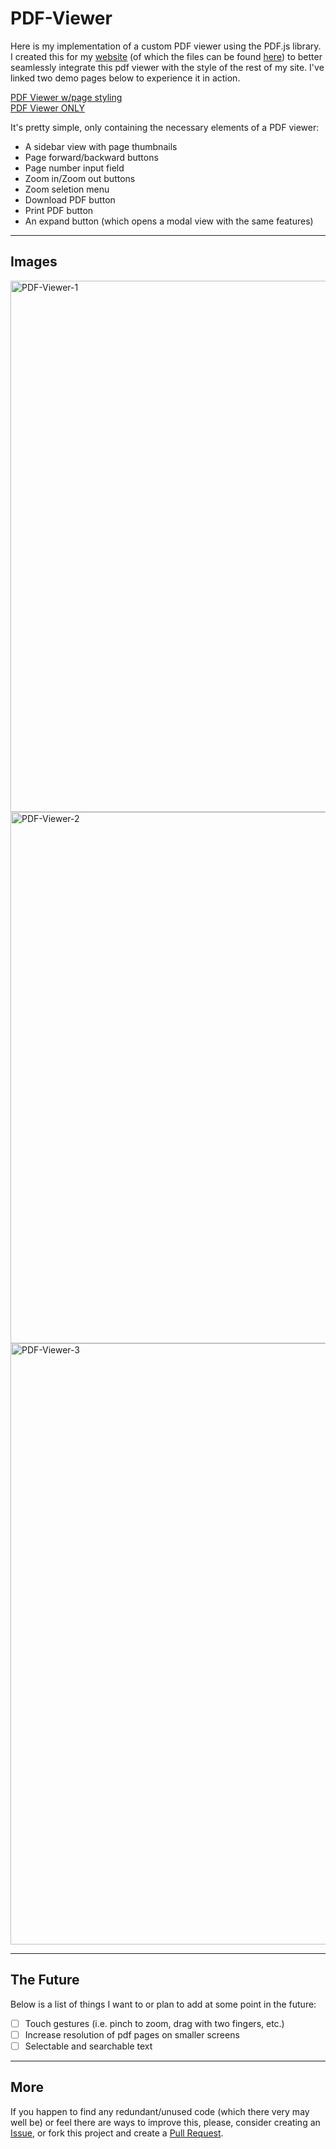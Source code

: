 
# PDF-Viewer

Here is my implementation of a custom PDF viewer using the PDF.js library. I created this for my [website](https://itsjonathanthompson.com) (of which the files can be found [here]()) to better seamlessly integrate this pdf viewer with the style of the rest of my site. I've linked two demo pages below to experience it in action.

[PDF Viewer w/page styling]()
<br>
[PDF Viewer ONLY]()

It's pretty simple, only containing the necessary elements of a PDF viewer:
- A sidebar view with page thumbnails
- Page forward/backward buttons
- Page number input field
- Zoom in/Zoom out buttons
- Zoom seletion menu
- Download PDF button
- Print PDF button
- An expand button (which opens a modal view with the same features)

---
## Images
<img width="1420" height="850" alt="PDF-Viewer-1" src="https://github.com/user-attachments/assets/e5080fa1-3d13-4f10-826b-6ca734e9e769" />
<img width="1419" height="850" alt="PDF-Viewer-2" src="https://github.com/user-attachments/assets/bfb377dc-4157-491c-83be-50c8fca0eb0d" />
<img width="1720" height="962" alt="PDF-Viewer-3" src="https://github.com/user-attachments/assets/d5abb77b-0479-415b-9048-a26ee2105ba5" />

---
## The Future
Below is a list of things I want to or plan to add at some point in the future:
- [ ] Touch gestures (i.e. pinch to zoom, drag with two fingers, etc.)
- [ ] Increase resolution of pdf pages on smaller screens
- [ ] Selectable and searchable text

---
## More
If you happen to find any redundant/unused code (which there very may well be) or feel there are ways to improve this, please, consider creating an [Issue](), or fork this project and create a [Pull Request]().
